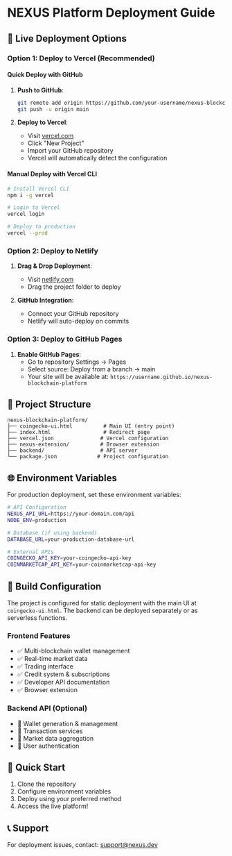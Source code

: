 # NEXUS Platform Deployment Guide

## 🚀 Live Deployment Options

### Option 1: Deploy to Vercel (Recommended)

#### Quick Deploy with GitHub
1. **Push to GitHub**:
   ```bash
   git remote add origin https://github.com/your-username/nexus-blockchain-platform.git
   git push -u origin main
   ```

2. **Deploy to Vercel**:
   - Visit [vercel.com](https://vercel.com)
   - Click "New Project"
   - Import your GitHub repository
   - Vercel will automatically detect the configuration

#### Manual Deploy with Vercel CLI
```bash
# Install Vercel CLI
npm i -g vercel

# Login to Vercel
vercel login

# Deploy to production
vercel --prod
```

### Option 2: Deploy to Netlify
1. **Drag & Drop Deployment**:
   - Visit [netlify.com](https://netlify.com)
   - Drag the project folder to deploy

2. **GitHub Integration**:
   - Connect your GitHub repository
   - Netlify will auto-deploy on commits

### Option 3: Deploy to GitHub Pages
1. **Enable GitHub Pages**:
   - Go to repository Settings → Pages
   - Select source: Deploy from a branch → main
   - Your site will be available at: `https://username.github.io/nexus-blockchain-platform`

## 📁 Project Structure
```
nexus-blockchain-platform/
├── coingecko-ui.html          # Main UI (entry point)
├── index.html                 # Redirect page  
├── vercel.json               # Vercel configuration
├── nexus-extension/          # Browser extension
├── backend/                  # API server
└── package.json             # Project configuration
```

## 🌐 Environment Variables
For production deployment, set these environment variables:

```bash
# API Configuration
NEXUS_API_URL=https://your-domain.com/api
NODE_ENV=production

# Database (if using backend)
DATABASE_URL=your-production-database-url

# External APIs
COINGECKO_API_KEY=your-coingecko-api-key
COINMARKETCAP_API_KEY=your-coinmarketcap-api-key
```

## 🔧 Build Configuration

The project is configured for static deployment with the main UI at `coingecko-ui.html`. The backend can be deployed separately or as serverless functions.

### Frontend Features
- ✅ Multi-blockchain wallet management
- ✅ Real-time market data
- ✅ Trading interface
- ✅ Credit system & subscriptions  
- ✅ Developer API documentation
- ✅ Browser extension

### Backend API (Optional)
- 🔧 Wallet generation & management
- 🔧 Transaction services
- 🔧 Market data aggregation
- 🔧 User authentication

## 🚀 Quick Start
1. Clone the repository
2. Configure environment variables
3. Deploy using your preferred method
4. Access the live platform!

## 📞 Support
For deployment issues, contact: support@nexus.dev